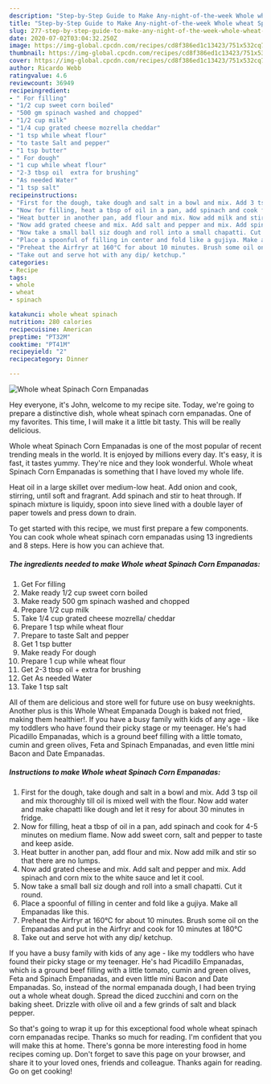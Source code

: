 ```yaml
---
description: "Step-by-Step Guide to Make Any-night-of-the-week Whole wheat Spinach Corn Empanadas"
title: "Step-by-Step Guide to Make Any-night-of-the-week Whole wheat Spinach Corn Empanadas"
slug: 277-step-by-step-guide-to-make-any-night-of-the-week-whole-wheat-spinach-corn-empanadas
date: 2020-07-02T03:04:32.250Z
image: https://img-global.cpcdn.com/recipes/cd8f386ed1c13423/751x532cq70/whole-wheat-spinach-corn-empanadas-recipe-main-photo.jpg
thumbnail: https://img-global.cpcdn.com/recipes/cd8f386ed1c13423/751x532cq70/whole-wheat-spinach-corn-empanadas-recipe-main-photo.jpg
cover: https://img-global.cpcdn.com/recipes/cd8f386ed1c13423/751x532cq70/whole-wheat-spinach-corn-empanadas-recipe-main-photo.jpg
author: Ricardo Webb
ratingvalue: 4.6
reviewcount: 36949
recipeingredient:
- " For filling"
- "1/2 cup sweet corn boiled"
- "500 gm spinach washed and chopped"
- "1/2 cup milk"
- "1/4 cup grated cheese mozrella cheddar"
- "1 tsp while wheat flour"
- "to taste Salt and pepper"
- "1 tsp butter"
- " For dough"
- "1 cup while wheat flour"
- "2-3 tbsp oil  extra for brushing"
- "As needed Water"
- "1 tsp salt"
recipeinstructions:
- "First for the dough, take dough and salt in a bowl and mix. Add 3 tsp oil and mix thoroughly till oil is mixed well with the flour. Now add water and make chapatti like dough and let it resy for about 30 minutes in fridge."
- "Now for filling, heat a tbsp of oil in a pan, add spinach and cook for 4-5 minutes on medium flame. Now add sweet corn, salt and pepper to taste and keep aside."
- "Heat butter in another pan, add flour and mix. Now add milk and stir so that there are no lumps."
- "Now add grated cheese and mix. Add salt and pepper and mix. Add spinach and corn mix to the white sauce and let it cool."
- "Now take a small ball siz dough and roll into a small chapatti. Cut it round."
- "Place a spoonful of filling in center and fold like a gujiya. Make all Empanadas like this."
- "Preheat the Airfryr at 160°C for about 10 minutes. Brush some oil on the Empanadas and put in the Airfryr and cook for 10 minutes at 180°C"
- "Take out and serve hot with any dip/ ketchup."
categories:
- Recipe
tags:
- whole
- wheat
- spinach

katakunci: whole wheat spinach 
nutrition: 280 calories
recipecuisine: American
preptime: "PT32M"
cooktime: "PT41M"
recipeyield: "2"
recipecategory: Dinner

---
```



![Whole wheat Spinach Corn Empanadas](https://img-global.cpcdn.com/recipes/cd8f386ed1c13423/751x532cq70/whole-wheat-spinach-corn-empanadas-recipe-main-photo.jpg)

Hey everyone, it's John, welcome to my recipe site. Today, we're going to prepare a distinctive dish, whole wheat spinach corn empanadas. One of my favorites. This time, I will make it a little bit tasty. This will be really delicious.

Whole wheat Spinach Corn Empanadas is one of the most popular of recent trending meals in the world. It is enjoyed by millions every day. It's easy, it is fast, it tastes yummy. They're nice and they look wonderful. Whole wheat Spinach Corn Empanadas is something that I have loved my whole life.

Heat oil in a large skillet over medium-low heat. Add onion and cook, stirring, until soft and fragrant. Add spinach and stir to heat through. If spinach mixture is liquidy, spoon into sieve lined with a double layer of paper towels and press down to drain.


To get started with this recipe, we must first prepare a few components. You can cook whole wheat spinach corn empanadas using 13 ingredients and 8 steps. Here is how you can achieve that.

<!--inarticleads1-->

##### The ingredients needed to make Whole wheat Spinach Corn Empanadas:

1. Get  For filling
1. Make ready 1/2 cup sweet corn boiled
1. Make ready 500 gm spinach washed and chopped
1. Prepare 1/2 cup milk
1. Take 1/4 cup grated cheese mozrella/ cheddar
1. Prepare 1 tsp while wheat flour
1. Prepare to taste Salt and pepper
1. Get 1 tsp butter
1. Make ready  For dough
1. Prepare 1 cup while wheat flour
1. Get 2-3 tbsp oil + extra for brushing
1. Get As needed Water
1. Take 1 tsp salt


All of them are delicious and store well for future use on busy weeknights. Another plus is this Whole Wheat Empanada Dough is baked not fried, making them healthier!. If you have a busy family with kids of any age - like my toddlers who have found their picky stage or my teenager. He&#39;s had Picadillo Empanadas, which is a ground beef filling with a little tomato, cumin and green olives, Feta and Spinach Empanadas, and even little mini Bacon and Date Empanadas. 

<!--inarticleads2-->

##### Instructions to make Whole wheat Spinach Corn Empanadas:

1. First for the dough, take dough and salt in a bowl and mix. Add 3 tsp oil and mix thoroughly till oil is mixed well with the flour. Now add water and make chapatti like dough and let it resy for about 30 minutes in fridge.
1. Now for filling, heat a tbsp of oil in a pan, add spinach and cook for 4-5 minutes on medium flame. Now add sweet corn, salt and pepper to taste and keep aside.
1. Heat butter in another pan, add flour and mix. Now add milk and stir so that there are no lumps.
1. Now add grated cheese and mix. Add salt and pepper and mix. Add spinach and corn mix to the white sauce and let it cool.
1. Now take a small ball siz dough and roll into a small chapatti. Cut it round.
1. Place a spoonful of filling in center and fold like a gujiya. Make all Empanadas like this.
1. Preheat the Airfryr at 160°C for about 10 minutes. Brush some oil on the Empanadas and put in the Airfryr and cook for 10 minutes at 180°C
1. Take out and serve hot with any dip/ ketchup.


If you have a busy family with kids of any age - like my toddlers who have found their picky stage or my teenager. He&#39;s had Picadillo Empanadas, which is a ground beef filling with a little tomato, cumin and green olives, Feta and Spinach Empanadas, and even little mini Bacon and Date Empanadas. So, instead of the normal empanada dough, I had been trying out a whole wheat dough. Spread the diced zucchini and corn on the baking sheet. Drizzle with olive oil and a few grinds of salt and black pepper. 

So that's going to wrap it up for this exceptional food whole wheat spinach corn empanadas recipe. Thanks so much for reading. I'm confident that you will make this at home. There's gonna be more interesting food in home recipes coming up. Don't forget to save this page on your browser, and share it to your loved ones, friends and colleague. Thanks again for reading. Go on get cooking!
